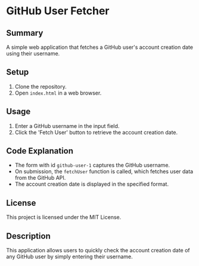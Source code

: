 # GitHub User Fetcher

## Summary
A simple web application that fetches a GitHub user's account creation date using their username.

## Setup
1. Clone the repository.
2. Open `index.html` in a web browser.

## Usage
1. Enter a GitHub username in the input field.
2. Click the 'Fetch User' button to retrieve the account creation date.

## Code Explanation
- The form with id `github-user-1` captures the GitHub username.
- On submission, the `fetchUser` function is called, which fetches user data from the GitHub API.
- The account creation date is displayed in the specified format.

## License
This project is licensed under the MIT License.

## Description
This application allows users to quickly check the account creation date of any GitHub user by simply entering their username.